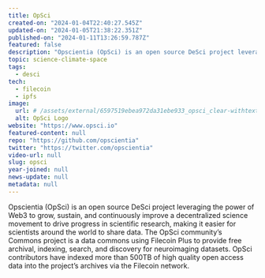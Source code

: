 ```yaml
---
title: OpSci
created-on: "2024-01-04T22:40:27.545Z"
updated-on: "2024-01-05T21:38:22.351Z"
published-on: "2024-01-11T13:26:59.787Z"
featured: false
description: "Opscientia (OpSci) is an open source DeSci project leveraging the power of Web3 to grow, sustain, and continuously improve a decentralized science movement to drive progress in scientific research, making it easier for scientists around the world to share data."
topic: science-climate-space
tags:
  - desci
tech:
  - filecoin
  - ipfs
image:
  url: # /assets/external/6597519ebea972da31ebe933_opsci_clear-withtext_666x206.png
  alt: OpSci Logo
website: "https://www.opsci.io"
featured-content: null
repo: "https://github.com/opscientia"
twitter: "https://twitter.com/opscientia"
video-url: null
slug: opsci
year-joined: null
news-update: null
metadata: null
---
```


Opscientia (OpSci) is an open source DeSci project leveraging the power of Web3 to grow, sustain, and continuously improve a decentralized science movement to drive progress in scientific research, making it easier for scientists around the world to share data. The OpSci community’s Commons project is a data commons using Filecoin Plus to provide free archival, indexing, search, and discovery for neuroimaging datasets. OpSci contributors have indexed more than 500TB of high quality open access data into the project’s archives via the Filecoin network.

